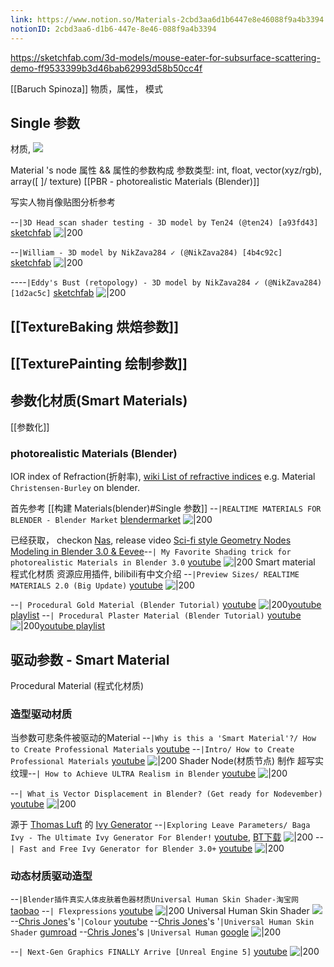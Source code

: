```yaml
---
link: https://www.notion.so/Materials-2cbd3aa6d1b6447e8e46088f9a4b3394
notionID: 2cbd3aa6-d1b6-447e-8e46-088f9a4b3394
---
```

https://sketchfab.com/3d-models/mouse-eater-for-subsurface-scattering-demo-ff9533399b3d46bab62993d58b50cc4f


[[Baruch Spinoza]] 物质，属性， 模式


## Single 参数
材质, 
![](https://i.imgur.com/Mtda4tW.png)

Material 's node  属性 && 属性的参数构成
参数类型: int, float, vector(xyz/rgb), array([ ]/ texture) 
[[PBR - photorealistic Materials (Blender)]]

写实人物肖像贴图分析参考

--`|3D Head scan shader testing - 3D model by Ten24 (@ten24) [a93fd43]` [sketchfab](https://sketchfab.com/3d-models/3d-head-scan-shader-testing-a93fd43dd1eb485eb8bcb9f5afae50d8)
![|200](https://media.sketchfab.com/models/a93fd43dd1eb485eb8bcb9f5afae50d8/thumbnails/65c87e099e064413ab1c4eadf0b6de1f/1920x1080.jpeg)

--`|William - 3D model by NikZava284 ✓ (@NikZava284) [4b4c92c]` [sketchfab](https://sketchfab.com/3d-models/william-4b4c92c011bf4a2390cb50d44b8f561c)
![|200](https://media.sketchfab.com/models/4b4c92c011bf4a2390cb50d44b8f561c/thumbnails/ca423af7658a4271b5f82f4a603e71b3/13322c5c78154141a1c9c2a5a1383795.jpeg)

----`|Eddy's Bust (retopology) - 3D model by NikZava284 ✓ (@NikZava284) [1d2ac5c]` [sketchfab](https://sketchfab.com/3d-models/eddys-bust-retopology-1d2ac5cd77c24df4bb56003e1035d2a3)
![|200](https://media.sketchfab.com/models/1d2ac5cd77c24df4bb56003e1035d2a3/thumbnails/da35bdb9731b4f19849041891df345f5/5bc7d7e22bd64c379530f2a4c9541769.jpeg)





## [[TextureBaking 烘焙参数]] 

## [[TexturePainting 绘制参数]]










## 参数化材质(Smart Materials)
[[参数化]]
### photorealistic Materials (Blender)
IOR index of Refraction(折射率),  [wiki List of refractive indices](https://en.wikipedia.org/wiki/List_of_refractive_indices)  e.g. Material `Christensen-Burley` on blender.

首先参考  [[构建 Materials(blender)#Single 参数]]
--`|REALTIME MATERIALS FOR BLENDER - Blender Market` [blendermarket](https://blendermarket.com/products/realtime-materials-for-blender)
![|200](https://d1231c29xbpffx.cloudfront.net/store/product/166835/image/14ad20333d2ef17023596e4210014b80.png?Expires=1669593988&Signature=PLoqvS7vtLtfFoYj1nnsoS1pfZVdderqeKKz~QbE9QVu-irvKyG00vqiFfh6bi5VFwe5sUxbq72DGQ6XeKodXaVSHSUj0dEZnbz~3K8vSG6GtP5zI-hnvtKO7sLdsTLbP5EzveZjjhePFSo0A7pQy5x0TGqPrOuES1dQdrFOtd-nyxW0hUgHydkH6qjGpld9oUE~J-G-fqq93Rfj7466brB4kyZb87gZ3oVPqm2Ag1M~2DLTzhj~uTSfBtorfHKjiFCTFdbSq1IgL3pldp4XIKiIlUF8QO3ondVAKyuKfjXcEgQzEPt9O7N~d9xm7lnxCv2cP-vxGvcVCEdyR0OFag__&Key-Pair-Id=APKAIN6COYBF3ZQW7OQQ)

已经获取， checkon [Nas](https://carllx.fr3.quickconnect.to/?launchApp=SYNO.SDS.DownloadStation.Application&SynoToken=fYCfovd9NWOnY), release video  [Sci-fi style Geometry Nodes Modeling in Blender 3.0 & Eevee](https://www.youtube.com/watch?v=LgQSBcKwUCM)--`| My Favorite Shading trick for photorealistic Materials in Blender 3.0` [youtube](https://www.youtube.com/watch?v=GATq1rIeC6Y?t=49)
![|200](https://i.ytimg.com/vi/GATq1rIeC6Y/hqdefault.jpg)
Smart material 程式化材质 资源应用插件, bilibili有中文介绍 --`|Preview Sizes/ REALTIME MATERIALS 2.0 (Big Update)` [youtube](https://youtu.be/PY4aNT91ZU8?t=23)
![|200](https://i.ytimg.com/vi/PY4aNT91ZU8/hqdefault.jpg)

--`| Procedural Gold Material (Blender Tutorial)` [youtube](https://youtu.be/XXZtuPVTU6o?t=4)
![|200](https://i.ytimg.com/vi/XXZtuPVTU6o/hqdefault.jpg)[youtube playlist](https://www.youtube.com/playlist?list=PLsGl9GczcgBv6Y6zhWqbj2GvivukcekYq)
--`| Procedural Plaster Material (Blender Tutorial)` [youtube](https://youtu.be/EwB3HWcUdEk?t=90)
![|200](https://i.ytimg.com/vi/EwB3HWcUdEk/hqdefault.jpg)[youtube playlist](https://www.youtube.com/playlist?list=PLsGl9GczcgBv6Y6zhWqbj2GvivukcekYq)
## 驱动参数 - Smart Material
Procedural Material (程式化材质)
### 造型驱动材质
当参数可悲条件被驱动的Material
--`|Why is this a 'Smart Material'?/ How to Create Professional Materials` [youtube](https://youtu.be/-x-b2U-MSgc?t=638)
--`|Intro/ How to Create Professional Materials` [youtube](https://youtu.be/-x-b2U-MSgc?t=2)
![|200](https://i.ytimg.com/vi/-x-b2U-MSgc/hqdefault.jpg)
Shader Node(材质节点) 制作 超写实纹理--`| How to Achieve ULTRA Realism in Blender` [youtube](https://youtu.be/xbVK8-Ak-Ko?t=217)
![|200](https://i.ytimg.com/vi/xbVK8-Ak-Ko/hqdefault.jpg)

--`| What is Vector Displacement in Blender? (Get ready for Nodevember)` [youtube](https://youtu.be/ekaQPkEdudw?t=391)
![|200](https://i.ytimg.com/vi/ekaQPkEdudw/hqdefault.jpg)

源于  [Thomas Luft](http://graphics.uni-konstanz.de/mitarbeiter/luft.php?language=english)  的 [Ivy Generator](http://ivy-generator.com/) --`|Exploring Leave Parameters/ Baga Ivy - The Ultimate Ivy Generator For Blender!` [youtube](https://youtu.be/iRi0vqkyqIA?t=330), [BT下载](https://cgpeers.to/torrents.php?id=77300&torrentid=77204#torrent77204)
![|200](https://i.ytimg.com/vi/iRi0vqkyqIA/hqdefault.jpg)
--`| Fast and Free Ivy Generator for Blender 3.0+` [youtube](https://youtu.be/TAMY3FfED6g?t=34)
![|200](https://i.ytimg.com/vi/TAMY3FfED6g/hqdefault.jpg)


### 动态材质驱动造型
--`|Blender插件真实人体皮肤着色器材质Universal Human Skin Shader-淘宝网` [taobao](https://item.taobao.com/item.htm?spm=a230r.1.14.16.26542ac41IzHTK&id=680544433485&ns=1&abbucket=6#detail)
--`| Flexpressions` [youtube](https://youtu.be/gh6WbaYzwFc?t=2)
![|200](https://i.ytimg.com/vi/gh6WbaYzwFc/hqdefault.jpg)
Universal Human Skin Shader
![](https://i.imgur.com/5GCZIwf.png)
--[Chris Jones](https://www.youtube.com/@chrisjonestube)'s '`|Colour` [youtube](https://www.youtube.com/user/chrisjonestube)
--[Chris Jones](https://www.youtube.com/@chrisjonestube)'s '`|Universal Human Skin Shader` [gumroad](https://cjones.gumroad.com/l/nkrsw)
--[Chris Jones](https://www.youtube.com/@chrisjonestube)'s `|Universal Human` [google](https://sites.google.com/view/universalhuman)
![|200](https://lh5.googleusercontent.com/iRKOZB1XpWE_UvRT7Ting9Xs0rf3XG0NwWKuVBKO5YVLnIHUTUN1WymUhfrJL9Svb4UzGn3x_mz6IfAOOwhPVA8=w16383)



--`| Next-Gen Graphics FINALLY Arrive [Unreal Engine 5]` [youtube](https://youtu.be/gry36cT3TdI?t=400)
![|200](https://i.ytimg.com/vi/gry36cT3TdI/hqdefault.jpg)
